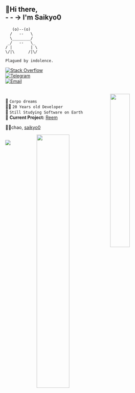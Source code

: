 ## 🫡Hi there, <br />- - -> I'm Saikyo0

```
   (o)--(o)
  /   --   \
  \________/
 _/   --   \_
/ |        | \
\/|\      /|\/

Plagued by indolence.
```

[![Stack Overflow](https://img.shields.io/badge/-Stack%20Overflow-FE7A16?style=flat-square&logo=stack-overflow&logoColor=white)](https://stackoverflow.com/users/15822465/saikyo0) <br />
[![Telegram](https://img.shields.io/badge/-Telegram-26A5E4?style=flat-square&logo=telegram&logoColor=white)](https://t.me/saikyou) <br />
[![Email](https://img.shields.io/badge/-Gmail-EA4335?style=flat-square&logo=gmail&logoColor=white)](mailto:mamaexus@gmail.com) <br />

<br />
<img align="right" width="35%" src="https://github-readme-stats.vercel.app/api/top-langs/?username=saikyo0&hide_progress=true&theme=transparent&text_color=ffffff&title_color=ffffff&icon_color=ffffff&hide_border=true">


🌠 ```Corpo dreams``` <br />
👨‍💻 ```20 Years old Developer``` <br />
📑 ```Still Studying Software on Earth``` <br />
🚧 **Current Project:** [Reem](https://github.com/Saikyo0/Reem) <br />

✍🏽chao, [saikyo0](https://github.com/saikyo0) <br />

<img align="right" width="45%" src="https://github-readme-stats.vercel.app/api?username=saikyo0&show_icons=true&rank_icon=github&theme=transparent&ring_color=ffffff&text_color=ffffff&title_color=ffffff&icon_color=ffffff&hide_border=true"> <br />
<img src="https://i.giphy.com/media/QeoaF3EcXMyKA/giphy.webp" align="left">

